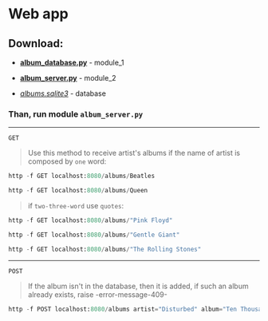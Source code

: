 # Web app

## Download:

- [**album_database.py**](https://github.com/victortemnov/music-album/blob/master/album_database.py) - module_1

- [**album_server.py**](https://github.com/victortemnov/music-album/blob/master/album_server.py) - module_2

- [*albums.sqlite3*](https://drive.google.com/file/d/1KHKrio-StI9jVIVgJH1EKaObpAFzRx25/view)  - database

### Than, run module `album_server.py`

---

 `GET`

> Use this method to receive artist's albums
if the name of artist is composed by `one` word:

```Python
http -f GET localhost:8080/albums/Beatles
```

```Python
http -f GET localhost:8080/albums/Queen
```

> if `two-three-word` use `quotes`:

```Python
http -f GET localhost:8080/albums/"Pink Floyd"
```

```Python
http -f GET localhost:8080/albums/"Gentle Giant"
```

```Python
http -f GET localhost:8080/albums/"The Rolling Stones"
```

---

`POST`

> If the album isn't in the database, then it is added, if such an album already exists, raise -error-message-409-

```Python
http -f POST localhost:8080/albums artist="Disturbed" album="Ten Thousand Fists" genre="Alternative" year="2005"
```
